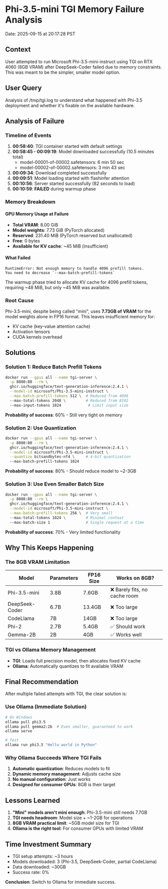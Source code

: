 # Phi-3.5-mini TGI Memory Failure Analysis

Date: 2025-09-15 at 20:17:28 PST

## Context
User attempted to run Microsoft Phi-3.5-mini-instruct using TGI on RTX 4060 (8GB VRAM) after DeepSeek-Coder failed due to memory constraints. This was meant to be the simpler, smaller model option.

## User Query
Analysis of /tmp/tgi.log to understand what happened with Phi-3.5 deployment and whether it's fixable on the available hardware.

## Analysis of Failure

### Timeline of Events
1. **00:58:40**: TGI container started with default settings
2. **00:58:45 - 00:09:19**: Model downloaded successfully (10.5 minutes total)
   - model-00001-of-00002.safetensors: 6 min 50 sec
   - model-00002-of-00002.safetensors: 3 min 43 sec
3. **00:09:34**: Download completed successfully
4. **00:09:51**: Model loading started with flashinfer attention
5. **00:10:56**: Server started successfully (82 seconds to load)
6. **00:10:59**: **FAILED** during warmup phase

### Memory Breakdown

#### GPU Memory Usage at Failure
- **Total VRAM**: 8.00 GiB
- **Model weights**: 7.73 GiB (PyTorch allocated)
- **Reserved**: 231.40 MiB (PyTorch reserved but unallocated)
- **Free**: 0 bytes
- **Available for KV cache**: ~45 MiB (insufficient)

#### What Failed
```
RuntimeError: Not enough memory to handle 4096 prefill tokens.
You need to decrease `--max-batch-prefill-tokens`
```

The warmup phase tried to allocate KV cache for 4096 prefill tokens, requiring ~48 MiB, but only ~45 MiB was available.

### Root Cause
Phi-3.5-mini, despite being called "mini", uses **7.73GB of VRAM** for the model weights alone in FP16 format. This leaves insufficient memory for:
- KV cache (key-value attention cache)
- Activation tensors
- CUDA kernels overhead

## Solutions

### Solution 1: Reduce Batch Prefill Tokens
```bash
docker run --gpus all --name tgi-server \
  -p 8080:80 --rm \
  ghcr.io/huggingface/text-generation-inference:2.4.1 \
  --model-id microsoft/Phi-3.5-mini-instruct \
  --max-batch-prefill-tokens 512 \  # Reduced from 4096
  --max-total-tokens 2048 \         # Reduced from 8192
  --max-input-tokens 1024            # Limit input size
```

**Probability of success**: 60% - Still very tight on memory

### Solution 2: Use Quantization
```bash
docker run --gpus all --name tgi-server \
  -p 8080:80 --rm \
  ghcr.io/huggingface/text-generation-inference:2.4.1 \
  --model-id microsoft/Phi-3.5-mini-instruct \
  --quantize bitsandbytes-nf4 \     # 4-bit quantization
  --max-batch-prefill-tokens 1024
```

**Probability of success**: 80% - Should reduce model to ~2-3GB

### Solution 3: Use Even Smaller Batch Size
```bash
docker run --gpus all --name tgi-server \
  -p 8080:80 --rm \
  ghcr.io/huggingface/text-generation-inference:2.4.1 \
  --model-id microsoft/Phi-3.5-mini-instruct \
  --max-batch-prefill-tokens 256 \  # Very small
  --max-total-tokens 1024 \         # Minimal context
  --max-batch-size 1                # Single request at a time
```

**Probability of success**: 70% - Very limited functionality

## Why This Keeps Happening

### The 8GB VRAM Limitation
| Model | Parameters | FP16 Size | Works on 8GB? |
|-------|------------|-----------|---------------|
| Phi-3.5-mini | 3.8B | 7.6GB | ❌ Barely fits, no cache room |
| DeepSeek-Coder | 6.7B | 13.4GB | ❌ Too large |
| CodeLlama | 7B | 14GB | ❌ Too large |
| Phi-2 | 2.7B | 5.4GB | ✅ Should work |
| Gemma-2B | 2B | 4GB | ✅ Works well |

### TGI vs Ollama Memory Management
- **TGI**: Loads full precision model, then allocates fixed KV cache
- **Ollama**: Automatically quantizes to fit available VRAM

## Final Recommendation

After multiple failed attempts with TGI, the clear solution is:

### Use Ollama (Immediate Solution)
```bash
# On Windows
ollama pull phi3.5
ollama pull gemma2:2b  # Even smaller, guaranteed to work
ollama serve

# Test
ollama run phi3.5 "Hello world in Python"
```

### Why Ollama Succeeds Where TGI Fails
1. **Automatic quantization**: Reduces models to fit
2. **Dynamic memory management**: Adjusts cache size
3. **No manual configuration**: Just works
4. **Designed for consumer GPUs**: 8GB is their target

## Lessons Learned

1. **"Mini" models aren't mini enough**: Phi-3.5-mini still needs 7.7GB
2. **TGI needs headroom**: Model size + ~1-2GB for operations
3. **8GB VRAM practical limit**: ~5GB model size for TGI
4. **Ollama is the right tool**: For consumer GPUs with limited VRAM

## Time Investment Summary
- TGI setup attempts: ~3 hours
- Models downloaded: 3 (Phi-3.5, DeepSeek-Coder, partial CodeLlama)
- Data downloaded: ~30GB
- Success rate: 0%

**Conclusion**: Switch to Ollama for immediate success.